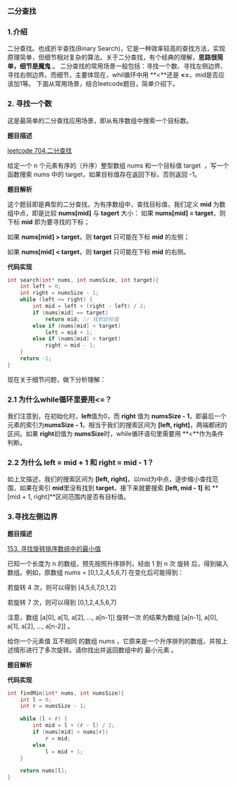 ### 二分查找

### 1.介绍
二分查找。也成折半查找(Binary Search)，它是一种效率较高的查找方法，实现原理简单，但细节相对复杂的算法。关于二分查找，有个经典的理解，**思路很简单，细节是魔鬼** 。
二分查找的常用场景一般包括：寻找一个数、寻找左侧边界、寻找右侧边界。而细节，主要体现在，whil循环中用 **<**还是 **<=**，mid是否应该加1等。
下面从常用场景，结合leetcode题目，简单介绍下。

### 2. 寻找一个数
这是最简单的二分查找应用场景，即从有序数组中搜索一个目标数。

**题目描述**

[leetcode 704.二分查找](https://leetcode-cn.com/problems/binary-search/)

给定一个 n 个元素有序的（升序）整型数组 nums 和一个目标值 target  ，写一个函数搜索 nums 中的 target，如果目标值存在返回下标，否则返回 -1。

**题目解析**

这个题目即是典型的二分查找，为有序数组中，查找目标值，我们定义 **mid** 为数组中点，即是比较 **nums[mid]** 与 **tagert** 大小：
如果 **nums[mid] = target**，则下标 **mid** 即为要寻找的下标；

如果 **nums[mid] > target**，则 **target** 只可能在下标 **mid** 的左侧；

如果 **nums[mid] < target**，则 **target** 只可能在下标 **mid** 的右侧。

**代码实现**

```cpp
int search(int* nums, int numsSize, int target){
    int left = 0;
    int right = numsSize - 1;
    while (left <= right) {
        int mid = left + (right - left) / 2;
        if (nums[mid] == target)
            return mid; // 找到目标值
        else if (nums[mid] < target)
            left = mid + 1;
        else if (nums[mid] > target)
            right = mid - 1;
    }
    return -1;
}
```

现在关于细节问题，做下分析理解：

### 2.1 为什么while循环里要用<=？
我们注意到，在初始化时，**left**值为0，而 **right** 值为 **numsSize - 1**，即最后一个元素的索引为**numsSize - 1**，相当于我们的搜索区间为 **[left, right]**，两端都闭的区间。如果 **right**初值为 **numsSize**时，while循环语句里需要用 **<**作为条件判断。

### 2.2 为什么 **left = mid + 1** 和 **right = mid - 1**？
如上文描述，我们的搜索区间为 **[left, right]**，以mid为中点，逐步缩小查找范围，如果在索引 **mid**里没有找到 **target**，接下来就要搜索 **[left, mid - 1]** 和 **[mid + 1, right]**区间范围内是否有目标值。

### 3.寻找左侧边界

**题目描述**

[153. 寻找旋转排序数组中的最小值](https://leetcode-cn.com/problems/find-minimum-in-rotated-sorted-array/)

已知一个长度为 n 的数组，预先按照升序排列，经由 1 到 n 次 旋转 后，得到输入数组。例如，原数组 nums = [0,1,2,4,5,6,7] 在变化后可能得到：

若旋转 4 次，则可以得到 [4,5,6,7,0,1,2]

若旋转 7 次，则可以得到 [0,1,2,4,5,6,7]

注意，数组 [a[0], a[1], a[2], ..., a[n-1]] 旋转一次 的结果为数组 [a[n-1], a[0], a[1], a[2], ..., a[n-2]] 。

给你一个元素值 互不相同 的数组 nums ，它原来是一个升序排列的数组，并按上述情形进行了多次旋转。请你找出并返回数组中的 最小元素 。

**题目解析**


**代码实现**

```cpp
int findMin(int* nums, int numsSize){
    int l = 0;
    int r = numsSize - 1;

    while (l < r) {
        int mid = l + (r - l) / 2;
        if (nums[mid] < nums[r])
            r = mid;
        else
            l = mid + 1;
    }

    return nums[l];
}
```

